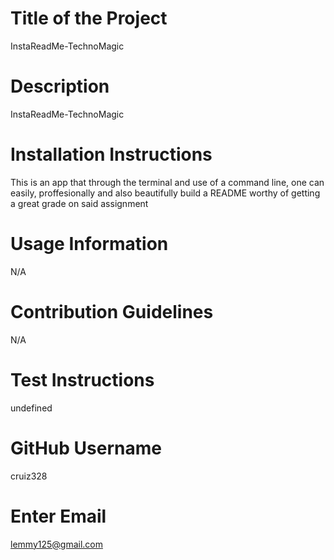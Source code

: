 # Title of the Project 
 InstaReadMe-TechnoMagic 
 # Description 
 InstaReadMe-TechnoMagic 
 # Installation Instructions 
 This is an app that through the terminal and use of a command line, one can easily, proffesionally and also beautifully build a README worthy of getting a great grade on said assignment 
 # Usage Information 
 N/A 
 # Contribution Guidelines 
 N/A 
 # Test Instructions 
 undefined 
 # GitHub Username 
 cruiz328 
 # Enter Email 
 lemmy125@gmail.com